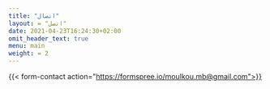 ```yaml
---
title: "اتصال"
layout: = "اتصل"
date: 2021-04-23T16:24:30+02:00
omit_header_text: true
menu: main
weight: = 2
---
```



{{< form-contact action="https://formspree.io/moulkou.mb@gmail.com">}}
